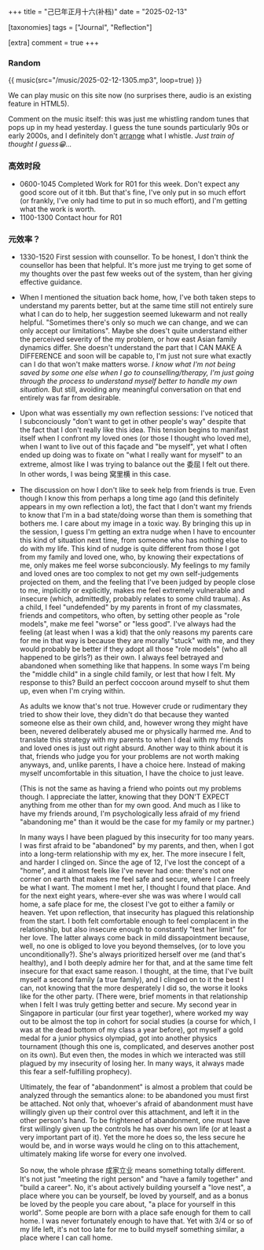 +++
title = "己巳年正月十六(补档)"
date = "2025-02-13"

[taxonomies]
tags = ["Journal", "Reflection"]

[extra]
comment = true
+++

### Random

{{ music(src="/music/2025-02-12-1305.mp3", loop=true) }}

We can play music on this site now (no surprises there, audio is an
existing feature in HTML5).

Comment on the music itself: this was just me whistling random tunes that
pops up in my head yesterday. I guess the tune sounds particularly 90s or early
2000s, and I definitely don't
[arrange](https://en.wikipedia.org/wiki/Arrangement) what I whistle. _Just
train of thought I guess😁..._

### 高效时段

- 0600-1045 Completed Work for R01 for this week. Don't expect any good score
    out of it tbh. But that's fine, I've only put in so much effort (or frankly,
    I've only had time to put in so much effort), and I'm getting what the work is
    worth.
- 1100-1300 Contact hour for R01

### 元效率？

- 1330-1520 First session with counsellor. To be honest, I don't think the
    counsellor has been that helpful. It's more just me trying to get some of my
    thoughts over the past few weeks out of the system, than her giving effective
    guidance.
- When I mentioned the situation back home, how, I've both taken steps to
    understand my parents better, but at the same time still not entirely sure
    what I can do to help, her suggestion seemed lukewarm and not really
    helpful. "Sometimes there's only so much we can change, and we can only
    accept our limitations". Maybe she does't quite understand either the
    perceived severity of the my problem, or how east Asian family dynamics
    differ. She doesn't understand the part that I CAN MAKE A DIFFERENCE and
    soon will be capable to, I'm just not sure what exactly can I do that won't
    make matters worse. _I know what I'm not being saved by some one else when
    I go to counselling/therapy, I'm just going through the process to
    understand myself better to handle my own situation._ But still, avoiding
    any meaningful conversation on that end entirely was far from desirable.
- Upon what was essentially my own reflection sessions: I've noticed that I
    subconciously "don't want to get in other people's way" despite that the
    fact that I don't really like this idea. This tension begins to manifast
    itself when I confront my loved ones (or those I thought who loved me),
    when I want to live out of this façade and "be myself", yet what I often
    ended up doing was to fixate on "what I really want for myself" to an
    extreme, almost like I was trying to balance out the 委屈 I felt out there.
    In other words, I was being 窝里横 in this case.
- The discussion on how I don't like to seek help from friends is true.
    Even though I know this from perhaps a long time ago (and this definitely
    appears in my own reflection a lot), the fact that I don't want my friends
    to know that I'm in a bad state/doing worse than them is something that
    bothers me. I care about my image in a toxic way. By bringing this up
    in the session, I guess I'm getting an extra nudge when I have to encounter
    this kind of situation next time, from someone who has nothing else to do
    with my life. This kind of nudge is quite different from those I got from
    my family and loved one, who, by knowing their expectations of me, only
    makes me feel worse subconciously. My feelings to my family and loved ones
    are too complex to not get my own self-judgements projected on them, and
    the feeling that I've been judged by people close to me, implicitly or
    explicitly, makes me feel extremely vulnerable and insecure (which,
    admittedly, probably relates to some child trauma). As a child, I feel
    "undefended" by my parents in front of my classmates, friends and
    competitors, who often, by setting other people as "role models", make me
    feel "worse" or "less good". I've always had the feeling (at least when I
    was a kid) that the only reasons my parents care for me in that way is
    because they are morally "stuck" with me, and they would probably be better
    if they adopt all those "role models" (who all happened to be girls?) as
    their own. I always feel betrayed and abandoned when something like that
    happens. In some ways I'm being the "middle child" in a single child
    family, or lest that how I felt. My response to this? Build an perfect
    coccoon around myself to shut them up, even when I'm crying within.

    As adults we know that's not true. However crude or rudimentary they tried
    to show their love, they didn't do that because they wanted someone
    else as their own child, and, however wrong they might have been, nevered
    deliberately abused me or physically harmed me. And to translate this strategy
    with my parents to when I deal with my friends and loved ones is just out right
    absurd. Another way to think about it is that, friends who judge you
    for your problems are not worth making anyways, and, unlike parents, I have
    a choice here. Instead of making myself uncomfortable in this situation,
    I have the choice to just leave.

    (This is not the same as having a friend who points out my problems though.
    I appreciate the latter, knowing that they DON'T EXPECT anything from me
    other than for my own good. And much as I like to have my friends around,
    I'm psychologically less afraid of my friend "abandoning me" than it would
    be the case for my family or my partner.)

    In many ways I have been plagued by this insecurity for too many years.
    I was first afraid to be "abandoned" by my parents, and then, when I
    got into a long-term relationship with my ex, her. The more insecure I
    felt, and harder I clinged on. Since the age of 12, I've lost the
    concept of a "home", and it almost feels like I've never had one: there's
    not one corner on earth that makes me feel safe and secure, where I can
    freely be what I want. The moment I met her, I thought I found that place.
    And for the next eight years, where-ever she was was where I would call home,
    a safe place for me, the closest I've got to either a family or heaven.
    Yet upon reflection, that insecurity has plagued this relationship from the
    start. I both felt comfortable enough to feel complacent in the
    relationship, but also insecure enough to constantly "test her limit" for
    her love. The latter always come back in mild dissapointment because, well,
    no one is obliged to love you beyond themselves, (or to love you
    unconditionally?). She's always prioritized herself over me (and that's
    healthy), and I both deeply admire her for that, and at the same time felt
    insecure for that exact same reason. I thought, at the time, that I've
    built myself a second family (a true family), and I clinged on to it the
    best I can, not knowing that the more desperately I did so, the worse it
    looks like for the other party. (There were, brief moments in that
    relationship when I felt I was truly getting better and secure. My second
    year in Singapore in particular (our first year together), where worked my
    way out to be almost the top in cohort for social studies (a course for
    which, I was at the dead bottom of my class a year before), got myself a
    gold medal for a junior physics olympiad, got into another physics
    tournament (though this one is, complicated, and deserves another post on
    its own). But even then, the modes in which we interacted was still plagued
    by my insecurity of losing her. In many ways, it always made this fear a
    self-fulfilling prophecy).

    Ultimately, the fear of "abandonment" is almost a problem that could
    be analyzed through the semantics alone: to be abandoned you must first
    be attached. Not only that, whoever's afraid of abandonment must
    have willingly given up their control over this attachment, and left it
    in the other person's hand. To be frightened of abandonment, one must
    have first willingly given up the controls he has over his own life (or
    at least a very important part of it). Yet the more he does so, the
    less secure he would be, and in worse ways would he cling on to this
    attachement, ultimately making life worse for every one involved.

    So now, the whole phrase 成家立业 means something totally different.
    It's not just "meeting the right person" and "have a family together"
    and "build a career". No, it's about actively building yourself a "love
    nest", a place where you can be yourself, be loved by yourself, and as
    a bonus be loved by the people you care about, "a place for yourself in
    this world". Some people are born with a place safe enough for them to
    call home. I was never fortunately enough to have that. Yet with 3/4 or
    so of my life left, it's not too late for me to build myself something
    similar, a place where I can call home.
